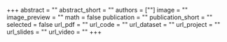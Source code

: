 +++
abstract = ""
abstract_short = ""
authors = [""]
image = ""
image_preview = ""
math = false
publication = ""
publication_short = ""
selected = false
url_pdf = ""
url_code = ""
url_dataset = ""
url_project = ""
url_slides = ""
url_video = ""
+++